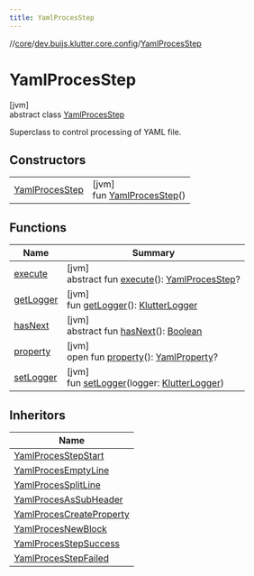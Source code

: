 ```yaml
---
title: YamlProcesStep
---
```

//[core](../../../index.html)/[dev.buijs.klutter.core.config](../index.html)/[YamlProcesStep](index.html)



# YamlProcesStep



[jvm]\
abstract class [YamlProcesStep](index.html)

Superclass to control processing of YAML file.



## Constructors


| | |
|---|---|
| [YamlProcesStep](-yaml-proces-step.html) | [jvm]<br>fun [YamlProcesStep](-yaml-proces-step.html)() |


## Functions


| Name | Summary |
|---|---|
| [execute](execute.html) | [jvm]<br>abstract fun [execute](execute.html)(): [YamlProcesStep](index.html)? |
| [getLogger](get-logger.html) | [jvm]<br>fun [getLogger](get-logger.html)(): [KlutterLogger](../../dev.buijs.klutter.core/-klutter-logger/index.html) |
| [hasNext](has-next.html) | [jvm]<br>abstract fun [hasNext](has-next.html)(): [Boolean](https://kotlinlang.org/api/latest/jvm/stdlib/kotlin/-boolean/index.html) |
| [property](property.html) | [jvm]<br>open fun [property](property.html)(): [YamlProperty](../-yaml-property/index.html)? |
| [setLogger](set-logger.html) | [jvm]<br>fun [setLogger](set-logger.html)(logger: [KlutterLogger](../../dev.buijs.klutter.core/-klutter-logger/index.html)) |


## Inheritors


| Name |
|---|
| [YamlProcesStepStart](../-yaml-proces-step-start/index.html) |
| [YamlProcesEmptyLine](../-yaml-proces-empty-line/index.html) |
| [YamlProcesSplitLine](../-yaml-proces-split-line/index.html) |
| [YamlProcesAsSubHeader](../-yaml-proces-as-sub-header/index.html) |
| [YamlProcesCreateProperty](../-yaml-proces-create-property/index.html) |
| [YamlProcesNewBlock](../-yaml-proces-new-block/index.html) |
| [YamlProcesStepSuccess](../-yaml-proces-step-success/index.html) |
| [YamlProcesStepFailed](../-yaml-proces-step-failed/index.html) |

